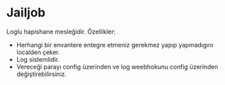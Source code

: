 # Jailjob

Loglu hapishane mesleğidir.
Özellikler: 
- Herhangi bir envantere entegre etmeniz gerekmez yapıp yapmadıgını localden çeker.
- Log sistemlidir.
- Vereceği parayı config üzerinden ve log weebhokunu config üzerinden değiştirebilirsiniz.

